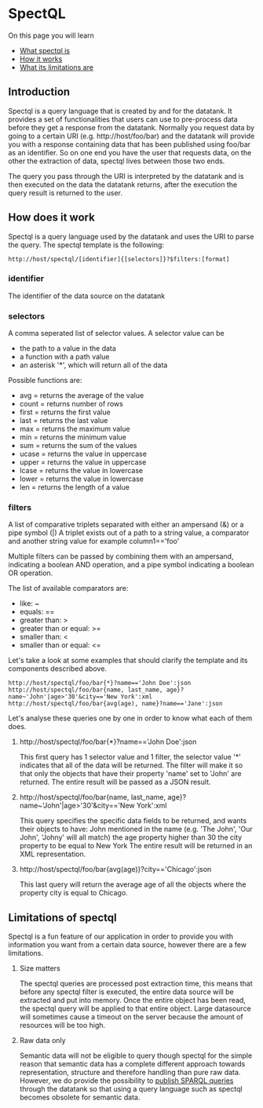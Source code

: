 # SpectQL

On this page you will learn

* [What spectql is](#introduction)
* [How it works](#howto)
* [What its limitations are](#limits)

<a id="introduction" class="anchor"></a>
## Introduction

Spectql is a query language that is created by and for the datatank. It provides a set of functionalities that users can use to pre-process data before they get a response from the datatank. Normally you request data by going to a certain URI (e.g. http://host/foo/bar) and the datatank will provide you with a response containing data that has been published using foo/bar as an identifier. So on one end you have the user that requests data, on the other the extraction of data, spectql lives between those two ends.

The query you pass through the URI is interpreted by the datatank and is then executed on the data the datatank returns, after the execution the query result is returned to the user.


<a id="howto" class="anchor"></a>
## How does it work

Spectql is a query language used by the datatank and uses the URI to parse the query. The spectql template is the following:

    http://host/spectql/[identifier]{[selectors]}?$filters:[format]

### identifier

The identifier of the data source on the datatank

### selectors

A comma seperated list of selector values. A selector value can be

* the path to a value in the data
* a function with a path value
* an asterisk '*', which will return all of the data

Possible functions are:

* avg = returns the average of the value
* count = returns number of rows
* first = returns the first value
* last = returns the last value
* max = returns the maximum value
* min = returns the minimum value
* sum = returns the sum of the values
* ucase = returns the value in uppercase
* upper = returns the value in uppercase
* lcase = returns the value in lowercase
* lower = returns the value in lowercase
* len = returns the length of a value

### filters

A list of comparative triplets separated with either an ampersand (&) or a pipe symbol (|)
A triplet exists out of a path to a string value, a comparator and another string value for example column1=='foo'

Multiple filters can be passed by combining them with an ampersand, indicating a boolean AND operation, and a pipe symbol indicating a boolean OR operation.

The list of available comparators are:

* like: ~
* equals: ==
* greater than: >
* greater than or equal: >=
* smaller than: <
* smaller than or equal: <=


Let's take a look at some examples that should clarify the template and its components described above.

    http://host/spectql/foo/bar{*}?name=='John Doe':json
    http://host/spectql/foo/bar{name, last_name, age}?name~'John'|age>'30'&city=='New York':xml
    http://host/spectql/foo/bar{avg(age), name}?name=='Jane':json

Let's analyse these queries one by one in order to know what each of them does.

1. http://host/spectql/foo/bar{*}?name=='John Doe':json

    This first query has 1 selector value and 1 filter, the selector value '*' indicates that all of the data will be returned.
    The filter will make it so that only the objects that have their property 'name' set to 'John' are returned.
    The entire result will be passed as a JSON result.


2. http://host/spectql/foo/bar{name, last_name, age}?name~'John'|age>'30'&city=='New York':xml

    This query specifies the specific data fields to be returned, and wants their objects to have:
        John mentioned in the name (e.g. 'The John', 'Our John', 'Johny' will all match)
        the age property higher than 30
        the city property to be equal to New York
    The entire result will be returned in an XML representation.


3. http://host/spectql/foo/bar{avg(age)}?city=='Chicago':json

    This last query will return the average age of all the objects where the property city is equal to Chicago.



<a id="limits" class="anchor"></a>
## Limitations of spectql

Spectql is a fun feature of our application in order to provide you with information you want from a certain data source, however there are a few limitations.

1. Size matters

    The spectql queries are processed post extraction time, this means that before any spectql filter is executed, the entire data source will be extracted and put into memory.
    Once the entire object has been read, the spectql query will be applied to that entire object. Large datasource will sometimes cause a timeout on the server because the amount of resources
    will be too high.

2. Raw data only

    Semantic data will not be eligible to query though spectql for the simple reason that semantic data has a complete different approach towards representation, structure and therefore handling than pure raw data.
    However, we do provide the possibility to [publish SPARQL queries](/4.1/sparql) through the datatank so that using a query language such as spectql becomes obsolete for semantic data.